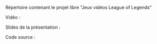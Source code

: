 Répertoire contenant le projet libre "Jeux vidéos League of Legends"  

Vidéo :  

Slides de la présentation :  

Code source :  

